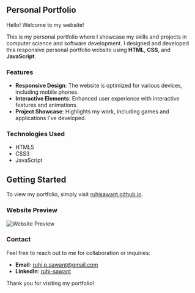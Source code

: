 ## Personal Portfolio

Hello! Welcome to my website!

This is my personal portfolio where I showcase my skills and projects in computer science and software development. I designed and developed this responsive personal portfolio website using **HTML**, **CSS**, and **JavaScript**. 

### Features

- **Responsive Design**: The website is optimized for various devices, including mobile phones.
- **Interactive Elements**: Enhanced user experience with interactive features and animations.
- **Project Showcase**: Highlights my work, including games and applications I've developed.

### Technologies Used

- HTML5
- CSS3
- JavaScript

## Getting Started

To view my portfolio, simply visit [ruhisawant.github.io](https://ruhisawant.github.io).

### Website Preview
![Website Preview](https://ruhisawant.github.io)

### Contact

Feel free to reach out to me for collaboration or inquiries:

- **Email**: [ruhi.p.sawant@gmail.com](mailto:ruhi.p.sawant@gmail.com)
- **LinkedIn**: [ruhi-sawant](https://www.linkedin.com/in/ruhi-sawant/)

Thank you for visiting my portfolio!
